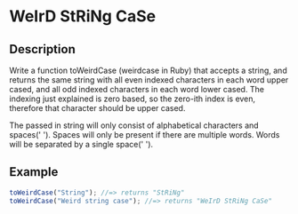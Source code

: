 # WeIrD StRiNg CaSe

## Description

Write a function toWeirdCase (weirdcase in Ruby) that accepts a string, and returns the same string with all even indexed characters in each word upper cased, and all odd indexed characters in each word lower cased. The indexing just explained is zero based, so the zero-ith index is even, therefore that character should be upper cased.

The passed in string will only consist of alphabetical characters and spaces(' '). Spaces will only be present if there are multiple words. Words will be separated by a single space(' ').

## Example

```js
toWeirdCase("String"); //=> returns "StRiNg"
toWeirdCase("Weird string case"); //=> returns "WeIrD StRiNg CaSe"
```
